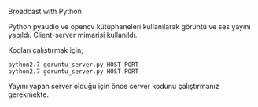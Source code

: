 Broadcast with Python

Python pyaudio ve opencv kütüphaneleri kullanılarak görüntü ve ses yayını yapıldı.
Client-server mimarisi kullanıldı.


Kodları çalıştırmak için;

	python2.7 goruntu_server.py HOST PORT
	python2.7 goruntu_server.py HOST PORT

Yayını yapan server olduğu için önce server kodunu çalıştırmanız gerekmekte.


